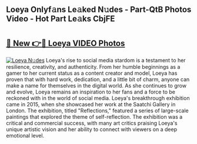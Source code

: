 ## Loeya Onlyf𝚊ns Le𝚊ked N𝚞des - Part-QtB Photos Video - Hot Part Le𝚊ks CbjFE

# <h2><a href="http://ac2082.deff.icu/?id=Loeya">🔗 New 👉🔴 Loeya VIDEO Photos</a></h2>

[![Loeya N𝚞des](https://i.imgur.com/rIISA9y.gif)](http://ac2082.deff.icu/?id=Loeya)
Loeya's rise to social media stardom is a testament to her resilience, creativity, and authenticity. From her humble beginnings as a gamer to her current status as a content creator and model, Loeya has proven that with hard work, dedication, and a little bit of charm, anyone can make a name for themselves in the digital world. As she continues to grow and evolve, Loeya remains an inspiration to her fans and a force to be reckoned with in the world of social media. Loeya's breakthrough exhibition came in 2015, when she showcased her work at the Saatchi Gallery in London. The exhibition, titled "Reflections," featured a series of large-scale paintings that explored the theme of self-reflection. The exhibition was a critical and commercial success, with many art critics praising Loeya's unique artistic vision and her ability to connect with viewers on a deep emotional level.
